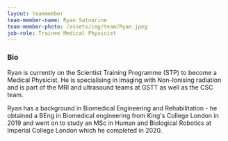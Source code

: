 ```yaml
---
layout: teammember
team-member-name: Ryan Satnarine
team-member-photo: /assets/img/team/Ryan.jpeg
job-role: Trainee Medical Physicist 
---
```


### Bio
Ryan is currently on the Scientist Training Programme (STP) to become a Medical Physicist. He is specialising in 
imaging with Non-Ionising radiation and is part of the MRI and ultrasound teams at GSTT as well as the CSC team. 

Ryan has a background in Biomedical Engineering and Rehabilitation - he obtained a BEng in Biomedical engineering from 
King's College London in 2019 and went on to study an MSc in Human and Biological Robotics at Imperial College London
which he completed in 2020.

